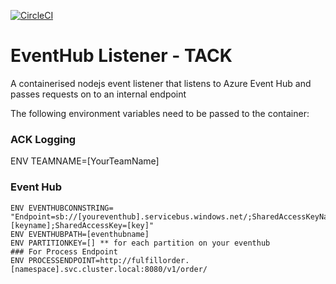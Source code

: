 [![CircleCI](https://circleci.com/gh/shanepeckham/eventhublistenerack.svg?style=svg)](https://circleci.com/gh/shanepeckham/eventhublistenerack)

# EventHub Listener - TACK

A containerised nodejs event listener that listens to Azure Event Hub and passes requests on to an internal endpoint

The following environment variables need to be passed to the container:

### ACK Logging
ENV TEAMNAME=[YourTeamName]

### Event Hub
```
ENV EVENTHUBCONNSTRING= "Endpoint=sb://[youreventhub].servicebus.windows.net/;SharedAccessKeyName=[keyname];SharedAccessKey=[key]"
ENV EVENTHUBPATH=[eventhubname]
ENV PARTITIONKEY=[] ** for each partition on your eventhub
### For Process Endpoint
ENV PROCESSENDPOINT=http://fulfillorder.[namespace].svc.cluster.local:8080/v1/order/
```

